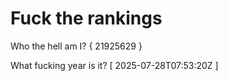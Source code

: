 # Fuck the rankings

Who the hell am I?
{ 21925629 }

What fucking year is it?
[ 2025-07-28T07:53:20Z ]
